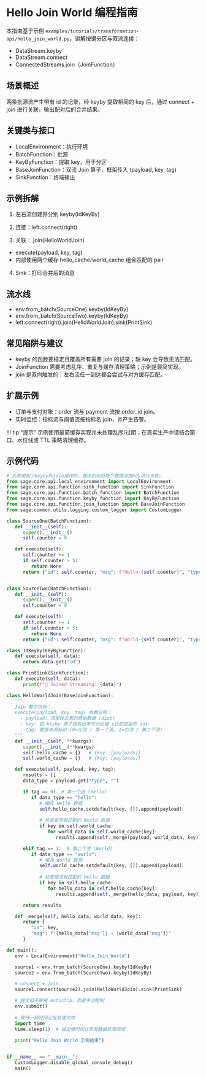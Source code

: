 # Hello Join World 编程指南

本指南基于示例 `examples/tutorials/transformation-api/hello_join_world.py`，讲解按键分区与双流连接：

- DataStream.keyby
- DataStream.connect
- ConnectedStreams.join（JoinFunction）

## 场景概述
两条批源流产生带有 id 的记录，经 keyby 提取相同的 key 后，通过 connect + join 进行关联，输出配对后的合并结果。

## 关键类与接口

- LocalEnvironment：执行环境
- BatchFunction：批源
- KeyByFunction：提取 key，用于分区
- BaseJoinFunction：双流 Join 算子，框架传入 (payload, key, tag)
- SinkFunction：终端输出

## 示例拆解

1) 左右流创建并分别 keyby(IdKeyBy)

2) 连接：left.connect(right)

3) 关联：.join(HelloWorldJoin)

- execute(payload, key, tag)
- 内部使用两个缓存 hello_cache/world_cache 组合匹配的 pair

4) Sink：打印合并后的消息

## 流水线

- env.from_batch(SourceOne).keyby(IdKeyBy)
- env.from_batch(SourceTwo).keyby(IdKeyBy)
- left.connect(right).join(HelloWorldJoin).sink(PrintSink)

## 常见陷阱与建议

- keyby 的函数要稳定且覆盖所有需要 join 的记录；缺 key 会导致无法匹配。
- JoinFunction 需要考虑乱序、重复与缓存清理策略；示例是最简实现。
- join 是双向触发的：左右流任一到达都会尝试与对方缓存匹配。

## 扩展示例

- 订单与支付对账：order 流与 payment 流按 order_id join。
- 实时监控：指标流与阈值流按指标名 join，并产生告警。

!!! tip "提示"
    示例使用最简缓存实现并未处理乱序/过期；在真实生产中请结合窗口、水位线或 TTL 策略清理缓存。

## 示例代码

```python title="examples/tutorials/transformation-api/hello_join_world.py" linenums="1"
# 此例用到了keyby和join操作符，展示如何将两个数据流按key进行关联。
from sage.core.api.local_environment import LocalEnvironment
from sage.core.api.function.sink_function import SinkFunction
from sage.core.api.function.batch_function import BatchFunction
from sage.core.api.function.keyby_function import KeyByFunction
from sage.core.api.function.join_function import BaseJoinFunction
from sage.common.utils.logging.custom_logger import CustomLogger

class SourceOne(BatchFunction):
   def __init__(self):
      super().__init__()
      self.counter = 0

   def execute(self):
      self.counter += 1
      if self.counter > 5:
         return None
      return {"id": self.counter, "msg": f"Hello-{self.counter}", "type": "hello"}


class SourceTwo(BatchFunction):
   def __init__(self):
      super().__init__()
      self.counter = 0

   def execute(self):
      self.counter += 1
      if self.counter > 5:
         return None
      return {"id": self.counter, "msg": f"World-{self.counter}", "type": "world"}

class IdKeyBy(KeyByFunction):
   def execute(self, data):
      return data.get("id")

class PrintSink(SinkFunction):
   def execute(self, data):
      print(f"🔗 Joined Streaming: {data}")

class HelloWorldJoin(BaseJoinFunction):
   """
   Join 算子示例：
   execute(payload, key, tag) 参数说明：
     - payload: 流里传过来的原始数据 (dict)
     - key: 由 keyby 算子提取出来的分区键 (比如这里的 id)
     - tag: 数据来源标识 (0=左流 / 第一个流, 1=右流 / 第二个流)
   """
   def __init__(self, **kwargs):
      super().__init__(**kwargs)
      self.hello_cache = {}   # {key: [payloads]}
      self.world_cache = {}   # {key: [payloads]}

   def execute(self, payload, key, tag):
      results = []
      data_type = payload.get("type", "")

      if tag == 0:  # 第一个流 (Hello)
         if data_type == "hello":
            # 缓存 Hello 数据
            self.hello_cache.setdefault(key, []).append(payload)
                
            # 检查是否有匹配的 World 数据
            if key in self.world_cache:
               for world_data in self.world_cache[key]:
                  results.append(self._merge(payload, world_data, key))

      elif tag == 1:  # 第二个流 (World)
         if data_type == "world":
            # 缓存 World 数据
            self.world_cache.setdefault(key, []).append(payload)
                
            # 检查是否有匹配的 Hello 数据
            if key in self.hello_cache:
               for hello_data in self.hello_cache[key]:
                  results.append(self._merge(hello_data, payload, key))

      return results

   def _merge(self, hello_data, world_data, key):
      return {
         "id": key,
         "msg": f"{hello_data['msg']} + {world_data['msg']}"
      }

def main():
   env = LocalEnvironment("Hello_Join_World")

   source1 = env.from_batch(SourceOne).keyby(IdKeyBy)
   source2 = env.from_batch(SourceTwo).keyby(IdKeyBy)

   # connect + join
   source1.connect(source2).join(HelloWorldJoin).sink(PrintSink)

   # 提交但不使用 autostop，而是手动控制
   env.submit()
    
   # 等待一段时间让批处理完成
   import time
   time.sleep(2)  # 给足够时间让所有数据处理完成
    
   print("Hello Join World 示例结束")


if __name__ == "__main__":
   CustomLogger.disable_global_console_debug()
   main()

```

